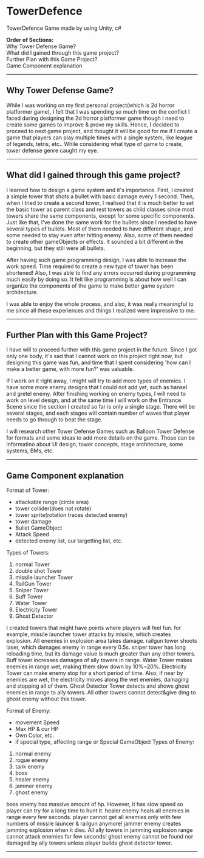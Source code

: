 # TowerDefence
TowerDefence Game made by using Unity, c#

**Order of Sections:**<br />
Why Tower Defense Game? <br />
What did I gained through this game project?<br />
Further Plan with this Game Project?<br />
Game Component explanation<br />

------------------------------------------------------
**Why Tower Defense Game?**
------------------------------------------------------
While I was working on my first personal project(which is 2d horror platformer game), I felt that I was spending so much time on the conflict I faced during designing the 2d horror platformer game though I need to create some games to improve & prove my skills. Hence, I decided to proceed to next game project, and thought it will be good for me if I create a game that players can play multiple times with a single system, like league of legends, tetris, etc..
While considering what type of game to create, tower defense genre caught my eye.

------------------------------------------------------
**What did I gained through this game project?**
------------------------------------------------------
I learned how to design a game system and it's importance.
First, I created a simple tower that shots a bullet with basic damage every 1 second.
Then, when I tried to create a second tower, I realised that it is much better to set the basic tower as parent class and rest towers as child classes since most towers share the same components, except for some specific components.
Just like that, I've done the same work for the bullets since I needed to have several types of bullets. Most of them needed to have different shape, and some needed to stay even after hitting enemy. Also, some of them needed to create other gameObjects or effects. It sounded a bit different in the beginning, but they still were all bullets.

After having such game programming design, I was able to increase the work speed. Time required to create a new type of tower has been shortened! Also, I was able to find any errors occurred during programming much easily by doing so. It felt like programming is about how well I can organize the components of the game to make better game system architecture.

I was able to enjoy the whole process, and also, it was really meaningful to me since all these experiences and things I realized were impressive to me.

------------------------------------------------------
**Further Plan with this Game Project?**
------------------------------------------------------
I have will to proceed further with this game project in the future.
Since I got only one body, it's sad that I cannot work on this project right now, but designing this game was fun, and time that I spent considering 'how can I make a better game, with more fun?' was valuable.

If I work on it right away, I might will try to add more types of enemies. I have some more enemy designs that I could not add yet, such as hansel and gretel enemy. After finishing working on enemy types, I will need to work on level design, and at the same time I will work on the Entrance Scene since the section I created so far is only a single stage. There will be several stages, and each stages will contain number of waves that player needs to go through to beat the stage.

I will research other Tower Defense Games such as Balloon Tower Defense for formats and some ideas to add more details on the game. Those can be informatino about UI design, tower concepts, stage architecture, some systems, BMs, etc.


------------------------------------------------------
**Game Component explanation**
------------------------------------------------------
Format of Tower:
 - attackable range (circle area)
 - tower collider(does not rotate)
 - tower sprite(rotation traces detected enemy)
 - tower damage
 - Bullet GameObject
 - Attack Speed
 - detected enemy list, cur targetting list, etc.

Types of Towers:
1. normal Tower
2. double shot Tower
3. missile launcher Tower
4. RailGun Tower
5. Sniper Tower
6. Buff Tower
7. Water Tower
8. Electricity Tower
9. Ghost Detector

I created towers that might have points where players will feel fun.
for example, missile launcher tower attacks by missile, which creates explosion. All enemies in explosion area takes damage.
railgun tower shoots laser, which damages enemy in range every 0.5s.
sniper tower has long reloading time, but its damage value is much greater than any other towers.
Buff tower increases damages of ally towers in range.
Water Tower makes enemies in range wet, making them slow down by 10%~20%.
Electricity Tower can make enemy stop for a short period of time. Also, if near by enemies are wet, the electricity moves along the wet enemies, damaging and stopping all of them.
Ghost Detector Tower detects and shows ghost enemies in range to ally towers. All other towers cannot detect&give dmg to ghost enemy without this tower.

Format of Enemy:
 - movement Speed
 - Max HP & cur HP
 - Own Color, etc.
 - if special type, affecting range or Special GameObject
Types of Enemy:
1. normal enemy
2. rogue enemy
3. tank enemy
4. boss
5. healer enemy
6. jammer enemy
7. ghost enemy

boss enemy has massive amount of hp. However, it has slow speed so player can try for a long time to hunt it.
healer enemy heals all enemies in range every few seconds. player cannot get all enemies only with few numbers of missile launcer & railgun anymore!
jammer enemy creates jamming explosion when it dies. All ally towers in jamming explosion range cannot attack enemies for few seconds!
ghost enemy cannot be found nor damaged by ally towers unless player builds ghost detector tower.

-----------
